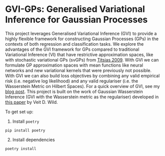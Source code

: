 # GVI-GPs: Generalised Variational Inference for Gaussian Processes

This project leverages Generalised Variational Inference (GVI) to provide a highly flexible framework for constructing Gaussian Processes (GPs) in the contexts of both regression and classification tasks. We explore the advantages of the GVI framework for GPs compared to traditional Variational Inference (VI) that have restrictive approximation spaces, like with stochastic variational GPs (svGPs) from <a href="http://proceedings.mlr.press/v5/titsias09a.html">Titsias 2009</a>. With GVI we can formulate GP approximation spaces with mean functions like neural networks and new variational kernels that were previously not possible. With GVI we can also build loss objectives by combining any valid empirical risk (i.e. negative log likelihood) and any valid regulariser (i.e. the Wasserstein Metric on Hilbert Spaces). For a quick overview of GVI, see my <a href="https://jswu18.github.io/posts/2023/07/generalised-variational-inference/">blog post</a>. This project is built on the work of Gaussian Wasserstein Inference (GVI with the Wasserstein metric as the regulariser) developed in <a href="https://arxiv.org/pdf/2205.06342.pdf">this paper</a> by Veit D. Wild.

To get set up:

1. Install `poetry`

```shell
pip install poetry
```

2. Install dependencies

```shell
poetry install
```
